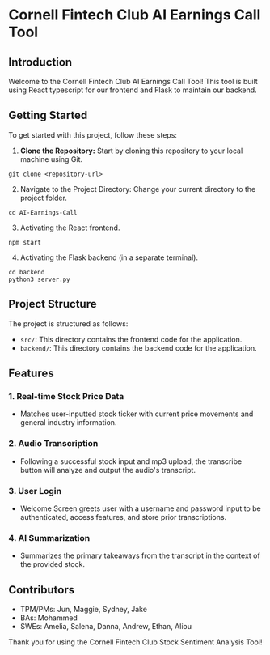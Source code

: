 # Cornell Fintech Club AI Earnings Call Tool

## Introduction
Welcome to the Cornell Fintech Club AI Earnings Call Tool! This tool is built using React typescript for our frontend and Flask to maintain our backend.

## Getting Started
To get started with this project, follow these steps:

1. **Clone the Repository:** Start by cloning this repository to your local machine using Git.
```
git clone <repository-url>
```
2. Navigate to the Project Directory: Change your current directory to the project folder.
```
cd AI-Earnings-Call
```
3. Activating the React frontend.
```
npm start
```
4. Activating the Flask backend (in a separate terminal).
```
cd backend
python3 server.py
```

## Project Structure
The project is structured as follows:

- `src/`: This directory contains the frontend code for the application.
- `backend/`: This directory contains the backend code for the application.

## Features

### 1. Real-time Stock Price Data
- Matches user-inputted stock ticker with current price movements and general industry information.

### 2. Audio Transcription
- Following a successful stock input and mp3 upload, the transcribe button will analyze and output the audio's transcript.

### 3. User Login
- Welcome Screen greets user with a username and password input to be authenticated, access features, and store prior transcriptions.

### 4. AI Summarization
- Summarizes the primary takeaways from the transcript in the context of the provided stock.

## Contributors
- TPM/PMs: Jun, Maggie, Sydney, Jake
- BAs: Mohammed
- SWEs: Amelia, Salena, Danna, Andrew, Ethan, Aliou


Thank you for using the Cornell Fintech Club Stock Sentiment Analysis Tool!
